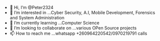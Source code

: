 - 👋 Hi, I’m @Peter2324
- 👀 I’m interested in ...Cyber Security, A.I, Mobile Development, Forensics and System Administration
- 🌱 I’m currently learning ...Computer Science
- 💞️ I’m looking to collaborate on ...various OPen Source projects
- 📫 How to reach me ...whatsapp +260964220542/0970219791 calls

<!---
Peter2324/Peter2324 is a ✨ special ✨ repository because its `README.md` (this file) appears on your GitHub profile.
You can click the Preview link to take a look at your changes.
--->
